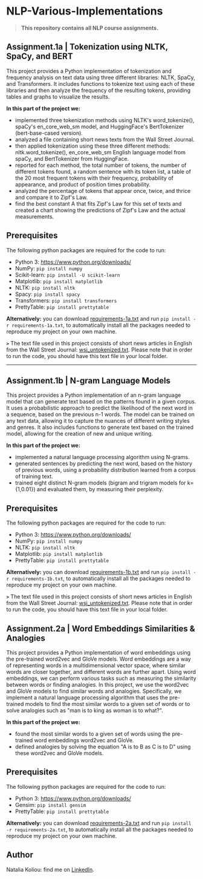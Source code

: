 # NLP-Various-Implementations
> **This repository contains all NLP course assignments.**

## Assignment.1a | Tokenization using NLTK, SpaCy, and BERT
This project provides a Python implementation of tokenization and frequency analysis on text data using three different libraries: NLTK, SpaCy, and Transformers. It includes functions to tokenize text using each of these libraries and then analyze the frequency of the resulting tokens, providing tables and graphs to visualize the results.

**In this part of the project we:**
* implemented three tokenization methods using NLTK's word_tokenize(), spaCy's en_core_web_sm model, and HuggingFace's BertTokenizer (bert-base-cased version).
* analyzed a file containing short news texts from the Wall Street Journal.
* then applied tokenization using these three different methods: nltk.word_tokenize(), en_core_web_sm English language model from spaCy, and BertTokenizer from HuggingFace.
* reported for each method, the total number of tokens, the number of different tokens found, a random sentence with its token list, a table of the 20 most frequent tokens with their frequency, probability of appearance, and product of position times probability.
* analyzed the percentage of tokens that appear once, twice, and thrice and compare it to Zipf's Law.
* find the best constant A that fits Zipf's Law for this set of texts and created a chart showing the predictions of Zipf's Law and the actual measurements.

## Prerequisites
The following python packages are required for the code to run:
* Python 3: https://www.python.org/downloads/
* NumPy: ```pip install numpy```
* Scikit-learn: ```pip install -U scikit-learn```
* Matplotlib: ```pip install matplotlib```
* NLTK: ```pip install nltk```
* Spacy: ```pip install spacy```
* Transformers: ```pip install transformers```
* PrettyTable: ```pip install prettytable```

**Alternatively:** you can download [requirements-1a.txt](https://github.com/nataliakoliou/NLP-Various-Implementations/blob/main/Assignment-1/Assignment-1a/requirements-1a.txt) and run ```pip install -r requirements-1a.txt```, to automatically install all the packages needed to reproduce my project on your own machine.

**```>```** The text file used in this project consists of short news articles in English from the Wall Street Journal: [wsj_untokenized.txt](https://github.com/nataliakoliou/NLP-Various-Implementations/blob/main/Assignment-1/Assignment-1a/wsj_untokenized.txt). Please note that in order to run the code, you should have this text file in your local folder.

---
## Assignment.1b | N-gram Language Models
This project provides a Python implementation of an n-gram language model that can generate text based on the patterns found in a given corpus. It uses a probabilistic approach to predict the likelihood of the next word in a sequence, based on the previous n-1 words. The model can be trained on any text data, allowing it to capture the nuances of different writing styles and genres. It also includes functions to generate text based on the trained model, allowing for the creation of new and unique writing.

**In this part of the project we:**
* implemented a natural language processing algorithm using N-grams.
* generated sentences by predicting the next word, based on the history of previous words, using a probability distribution learned from a corpus of training text.
* trained eight distinct N-gram models (bigram and trigram models for k={1,0.01}) and evaluated them, by measuring their perplexity.

## Prerequisites
The following python packages are required for the code to run:
* Python 3: https://www.python.org/downloads/
* NumPy: ```pip install numpy```
* NLTK: ```pip install nltk```
* Matplotlib: ```pip install matplotlib```
* PrettyTable: ```pip install prettytable```

**Alternatively:** you can download [requirements-1b.txt](https://github.com/nataliakoliou/NLP-Various-Implementations/blob/main/Assignment-1/Assignment-1b/requirements-1b.txt) and run ```pip install -r requirements-1b.txt```, to automatically install all the packages needed to reproduce my project on your own machine.

**```>```** The text file used in this project consists of short news articles in English from the Wall Street Journal: [wsj_untokenized.txt](https://github.com/nataliakoliou/NLP-Various-Implementations/blob/main/Assignment-1/Assignment-1b/wsj_untokenized.txt). Please note that in order to run the code, you should have this text file in your local folder.

## Assignment.2a | Word Embeddings Similarities & Analogies
This project provides a Python implementation of word embeddings using the pre-trained word2vec and GloVe models. Word embeddings are a way of representing words in a multidimensional vector space, where similar words are closer together, and different words are further apart. Using word embeddings, we can perform various tasks such as measuring the similarity between words or finding analogies. In this project, we use the word2vec and GloVe models to find similar words and analogies. Specifically, we implement a natural language processing algorithm that uses the pre-trained models to find the most similar words to a given set of words or to solve analogies such as "man is to king as woman is to what?".

**In this part of the project we:**
* found the most similar words to a given set of words using the pre-trained word embeddings word2vec and GloVe.
* defined analogies by solving the equation "A is to B as C is to D" using these word2vec and GloVe models.

## Prerequisites
The following python packages are required for the code to run:
* Python 3: https://www.python.org/downloads/
* Gensim: ```pip install gensim```
* PrettyTable: ```pip install prettytable```

**Alternatively:** you can download [requirements-2a.txt](https://github.com/nataliakoliou/NLP-Various-Implementations/blob/main/Assignment-2/Assignment-2a/requirements-2a.txt) and run ```pip install -r requirements-2a.txt```, to automatically install all the packages needed to reproduce my project on your own machine.

## Author
Natalia Koliou: find me on [LinkedIn](https://www.linkedin.com/in/natalia-k-b37b01197/).
